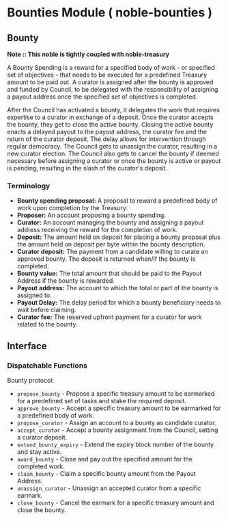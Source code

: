 # Bounties Module ( noble-bounties )

## Bounty

**Note :: This noble is tightly coupled with noble-treasury**

A Bounty Spending is a reward for a specified body of work - or specified set of objectives - that
needs to be executed for a predefined Treasury amount to be paid out. A curator is assigned after
the bounty is approved and funded by Council, to be delegated with the responsibility of assigning a
payout address once the specified set of objectives is completed.

After the Council has activated a bounty, it delegates the work that requires expertise to a curator
in exchange of a deposit. Once the curator accepts the bounty, they get to close the active bounty.
Closing the active bounty enacts a delayed payout to the payout address, the curator fee and the
return of the curator deposit. The delay allows for intervention through regular democracy. The
Council gets to unassign the curator, resulting in a new curator election. The Council also gets to
cancel the bounty if deemed necessary before assigning a curator or once the bounty is active or
payout is pending, resulting in the slash of the curator's deposit.

### Terminology

- **Bounty spending proposal:** A proposal to reward a predefined body of work upon completion by
  the Treasury.
- **Proposer:** An account proposing a bounty spending.
- **Curator:** An account managing the bounty and assigning a payout address receiving the reward
  for the completion of work.
- **Deposit:** The amount held on deposit for placing a bounty proposal plus the amount held on
  deposit per byte within the bounty description.
- **Curator deposit:** The payment from a candidate willing to curate an approved bounty. The
  deposit is returned when/if the bounty is completed.
- **Bounty value:** The total amount that should be paid to the Payout Address if the bounty is
  rewarded.
- **Payout address:** The account to which the total or part of the bounty is assigned to.
- **Payout Delay:** The delay period for which a bounty beneficiary needs to wait before claiming.
- **Curator fee:** The reserved upfront payment for a curator for work related to the bounty.

## Interface

### Dispatchable Functions

Bounty protocol:
- `propose_bounty` - Propose a specific treasury amount to be earmarked for a predefined set of
  tasks and stake the required deposit.
- `approve_bounty` - Accept a specific treasury amount to be earmarked for a predefined body of
  work.
- `propose_curator` - Assign an account to a bounty as candidate curator.
- `accept_curator` - Accept a bounty assignment from the Council, setting a curator deposit.
- `extend_bounty_expiry` - Extend the expiry block number of the bounty and stay active.
- `award_bounty` - Close and pay out the specified amount for the completed work.
- `claim_bounty` - Claim a specific bounty amount from the Payout Address.
- `unassign_curator` - Unassign an accepted curator from a specific earmark.
- `close_bounty` - Cancel the earmark for a specific treasury amount and close the bounty.
